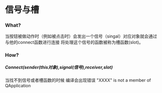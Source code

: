 # 信号与槽

### What?

当按钮被做动作时（例如被点击时）会发出一个信号（singal）对应对象就会通过与他的connect函数进行连接 将处理这个信号的函数被称为槽函数(slot)。

### How?

##### Connect(sender(this对象),signal(信号),receiver,slot)

当找不到信号或者槽函数的时候 编译会出现错误 "XXXX" is not a member of QApplication


